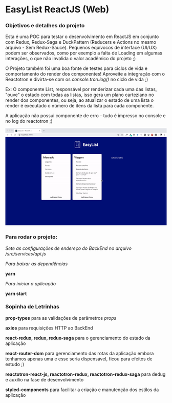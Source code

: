 # EasyList ReactJS (Web)

### Objetivos e detalhes do projeto

Esta é uma POC para testar o desenvolvimento em ReactJS em conjunto com Redux, Redux-Saga e DuckPattern (Reducers e Actions no mesmo arquivo - Sem Redux-Sauce).
Pequenos equívocos de interface (UI/UX) podem ser observados, como por exemplo a falta de Loading em algumas interações, o que não invalida o valor acadêmico do projeto ;)

O Projeto também foi uma boa fonte de testes para ciclos de vida e comportamento do render dos componentes!
Aproveite a integração com o Reactotron e divirta-se com os _console.tron.log()_ no ciclo de vida ;)

Ex: O componente List, responsável por renderizar cada uma das listas, "ouve" o estado com todas as listas, isso gera um plano carteziano no render dos componentes, ou seja, ao atualizar o estado de uma lista o render é executado o número de ítens da lista para cada componente.

A aplicação não possui componente de erro - tudo é impresso no console e no log do reactotron ;)

![Imagem do App EasyList-ReactJS Rodando](https://raw.githubusercontent.com/mayconfrancisco/easylist-reactjs/master/imgs/EasyList-ReactJS-GIF.gif)

### Para rodar o projeto:

_Sete as configurações de endereço do BackEnd no arquivo /src/services/api.js_

_Para baixar as dependências_

**yarn**

_Para iniciar a aplicação_

**yarn start**

### Sopinha de Letrinhas

**prop-types** para as validações de parâmetros _props_

**axios** para requisições HTTP ao BackEnd

**react-redux, redux, redux-saga** para o gerenciamento do estado da aplicação

**react-router-dom** para gerenciamento das rotas da aplicação embora tenhamos apenas uma e esse seria dispensável, ficou para efeitos de estudo ;)

**reactotron-react-js, reactotron-redux, reactotron-redux-saga** para dedug e auxílio na fase de desenvolvimento

**styled-components** para facilitar a criação e manutenção dos estilos da aplicação
